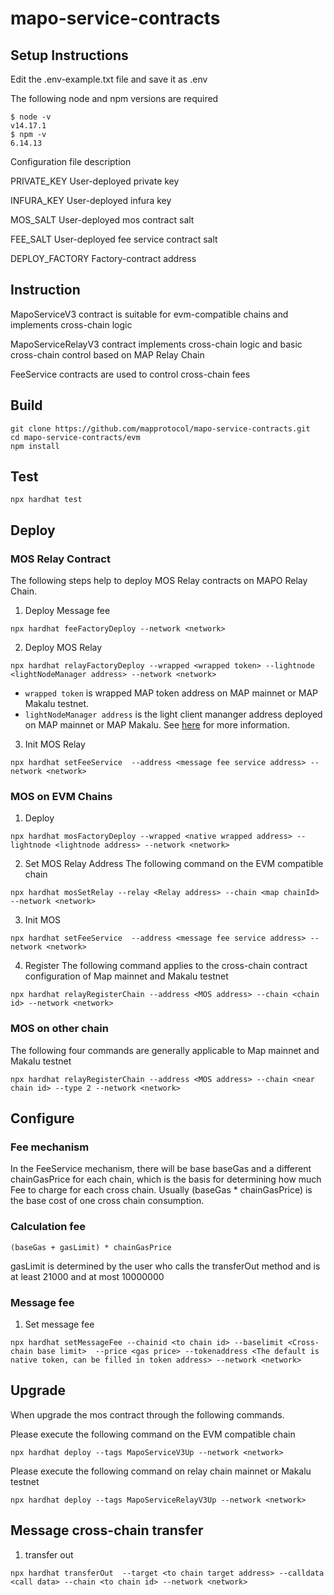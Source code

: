 # mapo-service-contracts

## Setup Instructions
Edit the .env-example.txt file and save it as .env

The following node and npm versions are required
````
$ node -v
v14.17.1
$ npm -v
6.14.13
````

Configuration file description

PRIVATE_KEY User-deployed private key

INFURA_KEY User-deployed infura key

MOS_SALT User-deployed mos contract salt

FEE_SALT User-deployed fee service contract salt

DEPLOY_FACTORY Factory-contract address

## Instruction
MapoServiceV3 contract is suitable for evm-compatible chains and implements cross-chain logic

MapoServiceRelayV3 contract implements cross-chain logic and basic cross-chain control based on MAP Relay Chain

FeeService contracts are used to control cross-chain fees

## Build

```shell
git clone https://github.com/mapprotocol/mapo-service-contracts.git
cd mapo-service-contracts/evm
npm install
```

## Test

```shell
npx hardhat test
```



## Deploy

### MOS Relay Contract
The following steps help to deploy MOS Relay contracts on MAPO Relay Chain.

1. Deploy Message fee
```
npx hardhat feeFactoryDeploy --network <network>
````
2. Deploy MOS Relay

```
npx hardhat relayFactoryDeploy --wrapped <wrapped token> --lightnode <lightNodeManager address> --network <network>
````

* `wrapped token` is wrapped MAP token address on MAP mainnet or MAP Makalu testnet.
* `lightNodeManager address` is the light client mananger address deployed on MAP mainnet or MAP Makalu. See [here](https://github.com/mapprotocol/map-contracts/protocol/README.md) for more information.

3. Init MOS Relay
```
npx hardhat setFeeService  --address <message fee service address> --network <network>
````

### MOS on EVM Chains

1. Deploy
```
npx hardhat mosFactoryDeploy --wrapped <native wrapped address> --lightnode <lightnode address> --network <network>
```

2. Set MOS Relay Address
   The following command on the EVM compatible chain
```
npx hardhat mosSetRelay --relay <Relay address> --chain <map chainId> --network <network>
```
3. Init MOS
```
npx hardhat setFeeService  --address <message fee service address> --network <network>
````

4. Register
   The following command applies to the cross-chain contract configuration of Map mainnet and Makalu testnet
```
npx hardhat relayRegisterChain --address <MOS address> --chain <chain id> --network <network>
```

### MOS on other chain

The following four commands are generally applicable to Map mainnet and Makalu testnet
```
npx hardhat relayRegisterChain --address <MOS address> --chain <near chain id> --type 2 --network <network>
```

## Configure
### Fee mechanism
In the FeeService mechanism, there will be base baseGas and a different chainGasPrice for each chain, which is the basis for determining how much Fee to charge for each cross chain.
Usually (baseGas * chainGasPrice) is the base cost of one cross chain consumption.
### Calculation fee
```
(baseGas + gasLimit) * chainGasPrice
```
gasLimit is determined by the user who calls the transferOut method and is at least 21000 and at most 10000000

### Message fee


1. Set message fee
```
npx hardhat setMessageFee --chainid <to chain id> --baselimit <Cross-chain base limit>  --price <gas price> --tokenaddress <The default is native token, can be filled in token address> --network <network>
```


## Upgrade

When upgrade the mos contract through the following commands.

Please execute the following command on the EVM compatible chain

```
npx hardhat deploy --tags MapoServiceV3Up --network <network>
```

Please execute the following command on relay chain mainnet or Makalu testnet
```
npx hardhat deploy --tags MapoServiceRelayV3Up --network <network>
```

## Message cross-chain transfer

1.  transfer out
```
npx hardhat transferOut  --target <to chain target address> --calldata <call data> --chain <to chain id> --network <network>
```

